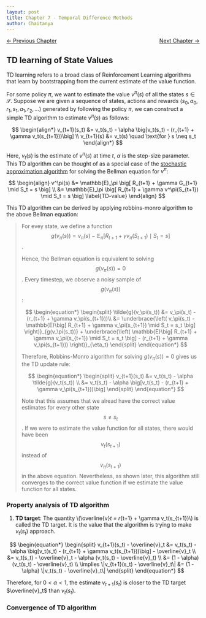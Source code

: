 ```yaml
---
layout: post
title: Chapter 7 - Temporal Difference Methods
author: Chaitanya
---
```


<div style="display: flex; justify-content: space-between;">
  <a href="ch6.html">&larr; Previous Chapter</a>
  <a href="ch8.html">Next Chapter &rarr;</a>
</div>

## TD learning of State Values
TD learning refers to a broad class of Reinforcement Learning algorithms that learn by bootstrapping from the current estimate of the value function.

For some policy $\pi$, we want to estimate the value $v^\pi(s)$ of all the states $s \in \mathcal{S}$.
Suppose we are given a sequence of states, actions and rewards $(s_0, a_0, r_1, s_1, a_1, r_2, \ldots)$ generated by following the policy $\pi$, we can construct a simple TD algorithm to estimate $v^\pi(s)$ as follows:

$$
\begin{align*}
v_{t+1}(s_t) &= v_t(s_t) - \alpha \big[v_t(s_t) - (r_{t+1} + \gamma v_t(s_{t+1}))\big] \\
v_{t+1}(s) &= v_t(s) \quad \text{for } s \neq s_t
\end{align*}
$$

Here, $v_t(s)$ is the estimate of $v^\pi(s)$ at time $t$, $\alpha$ is the step-size parameter.
This TD algorithm can be thought of as a special case of the [stochastic approximation algorithm](ch5.html#robbins-monro-algorithm) for solving the Bellman equation for $v^\pi$:

$$
\begin{align}
v^\pi(s) &= \mathbb{E}_\pi \big[ R_{t+1} + \gamma G_{t+1} \mid S_t = s \big] \\
&= \mathbb{E}_\pi \big[ R_{t+1} + \gamma v^\pi(S_{t+1}) \mid S_t = s \big]
\label{TD-value}
\end{align}
$$

This TD algorithm can be derived by applying robbins-monro algorithm to the above Bellman equation:

> For evey state, we define a function $$g(v_\pi(s)) = v_\pi(s) - \mathbb{E}_\pi \big[ R_{t+1} + \gamma v_\pi(S_{t+1}) \mid S_t = s \big]$$.
>
> Hence, the Bellman equation is equivalent to solving $$g(v_\pi(s)) = 0$$.
> Every timestep, we observe a noisy sample of $$g(v_\pi(s))$$:
>
>$$
\begin{equation*}
\begin{split}
\tilde{g}(v_\pi(s_t)) &= v_\pi(s_t) - (r_{t+1} + \gamma v_\pi(s_{t+1}))\\
&= \underbrace{\left( v_\pi(s_t) - \mathbb{E}\big[ R_{t+1} + \gamma v_\pi(s_{t+1}) \mid S_t = s_t \big] \right)}_{g(v_\pi(s_t))} + \underbrace{\left( \mathbb{E}\big[ R_{t+1} + \gamma v_\pi(s_{t+1}) \mid S_t = s_t \big] - (r_{t+1} + \gamma v_\pi(s_{t+1})) \right)}_{\eta_t}
\end{split}
\end{equation*}
>$$
>
> Therefore, Robbins-Monro algorithm for solving $g(v_\pi(s)) = 0$ gives us the TD update rule:
>
>$$
\begin{equation*}
\begin{split}
v_{t+1}(s_t) &= v_t(s_t) - \alpha \tilde{g}(v_t(s_t)) \\
&= v_t(s_t) - \alpha \big[v_t(s_t) - (r_{t+1} + \gamma v_\pi(s_{t+1}))\big]
\end{split}
\end{equation*}
>$$
>
> Note that this assumes that we alread have the correct value estimates for every other state $$s \neq s_t$$. If we were to estimate the value function for all states, there would have been $$v_{t}(s_{t+1})$$ instead of 
> $$v_\pi(s_{t+1})$$ in the above equation. Nevertheless, as shown later, this algorithm still converges to the correct value function if we estimate the value function for all states.

### Property analysis of TD algorithm

1. **TD target**: The quantity \\(\overline{v}_t = r_{t+1} + \gamma v_t(s_{t+1})\\) is called the TD target. It is the value that the algorithm is trying to make $v_t(s_t)$ approach. 

$$
\begin{equation*}
\begin{split}
v_{t+1}(s_t) - \overline{v}_t &= v_t(s_t) - \alpha \big[v_t(s_t) - (r_{t+1} + \gamma v_t(s_{t+1}))\big] - \overline{v}_t \\
&= v_t(s_t) - \overline{v}_t - \alpha (v_t(s_t) - \overline{v}_t) \\
&= (1 - \alpha)(v_t(s_t) - \overline{v}_t) \\
\implies \|v_{t+1}(s_t) - \overline{v}_t\| &= (1 - \alpha) \|v_t(s_t) - \overline{v}_t\|
\end{split}
\end{equation*}
$$

Therefore, for $0 < \alpha < 1$, the estimate $v_{t+1}(s_t)$ is closer to the TD target $\overline{v}_t$ than $v_t(s_t)$.


### Convergence of TD algorithm